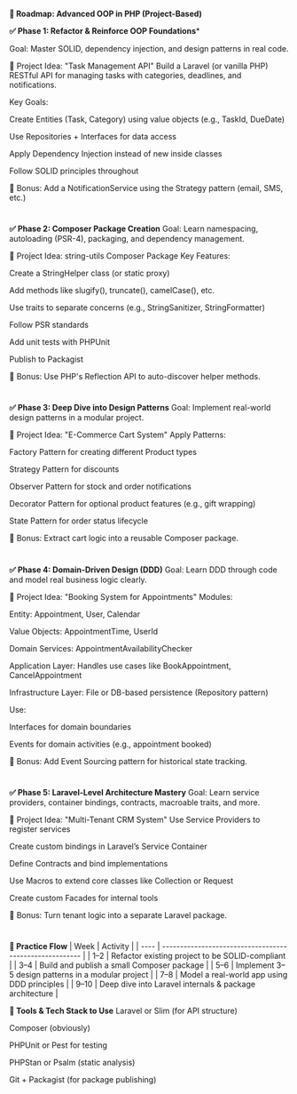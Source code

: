 **🔁 Roadmap: Advanced OOP in PHP (Project-Based)**

**✅ Phase 1: Refactor & Reinforce OOP Foundations***

Goal: Master SOLID, dependency injection, and design patterns in real code.

🔨 Project Idea: "Task Management API"
Build a Laravel (or vanilla PHP) RESTful API for managing tasks with categories, deadlines, and notifications.

Key Goals:

Create Entities (Task, Category) using value objects (e.g., TaskId, DueDate)

Use Repositories + Interfaces for data access

Apply Dependency Injection instead of new inside classes

Follow SOLID principles throughout

🎯 Bonus: Add a NotificationService using the Strategy pattern (email, SMS, etc.)

#

**✅ Phase 2: Composer Package Creation**
Goal: Learn namespacing, autoloading (PSR-4), packaging, and dependency management.

🔨 Project Idea: string-utils Composer Package
Key Features:

Create a StringHelper class (or static proxy)

Add methods like slugify(), truncate(), camelCase(), etc.

Use traits to separate concerns (e.g., StringSanitizer, StringFormatter)

Follow PSR standards

Add unit tests with PHPUnit

Publish to Packagist

🎯 Bonus: Use PHP's Reflection API to auto-discover helper methods.

#

**✅ Phase 3: Deep Dive into Design Patterns**
Goal: Implement real-world design patterns in a modular project.

🔨 Project Idea: "E-Commerce Cart System"
Apply Patterns:

Factory Pattern for creating different Product types

Strategy Pattern for discounts

Observer Pattern for stock and order notifications

Decorator Pattern for optional product features (e.g., gift wrapping)

State Pattern for order status lifecycle

🎯 Bonus: Extract cart logic into a reusable Composer package.

#

**✅ Phase 4: Domain-Driven Design (DDD)**
Goal: Learn DDD through code and model real business logic clearly.

🔨 Project Idea: "Booking System for Appointments"
Modules:

Entity: Appointment, User, Calendar

Value Objects: AppointmentTime, UserId

Domain Services: AppointmentAvailabilityChecker

Application Layer: Handles use cases like BookAppointment, CancelAppointment

Infrastructure Layer: File or DB-based persistence (Repository pattern)

Use:

Interfaces for domain boundaries

Events for domain activities (e.g., appointment booked)

🎯 Bonus: Add Event Sourcing pattern for historical state tracking.

#

**✅ Phase 5: Laravel-Level Architecture Mastery**
Goal: Learn service providers, container bindings, contracts, macroable traits, and more.

🔨 Project Idea: "Multi-Tenant CRM System"
Use Service Providers to register services

Create custom bindings in Laravel’s Service Container

Define Contracts and bind implementations

Use Macros to extend core classes like Collection or Request

Create custom Facades for internal tools

🎯 Bonus: Turn tenant logic into a separate Laravel package.

#

**🔁 Practice Flow**
| Week | Activity                                                |
| ---- | ------------------------------------------------------- |
| 1–2  | Refactor existing project to be SOLID-compliant         |
| 3–4  | Build and publish a small Composer package              |
| 5–6  | Implement 3–5 design patterns in a modular project      |
| 7–8  | Model a real-world app using DDD principles             |
| 9–10 | Deep dive into Laravel internals & package architecture |


**🔧 Tools & Tech Stack to Use**
Laravel or Slim (for API structure)

Composer (obviously)

PHPUnit or Pest for testing

PHPStan or Psalm (static analysis)

Git + Packagist (for package publishing)